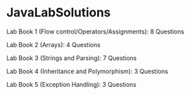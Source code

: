 # JavaLabSolutions
Lab Book 1  (Flow control/Operators/Assignments): 8 Questions

Lab Book 2  (Arrays): 4 Questions

Lab Book 3  (Strings and Parsing): 7 Questions

Lab Book 4  (Inheritance and Polymorphism): 3 Questions

Lab Book 5  (Exception Handling): 3 Questions
